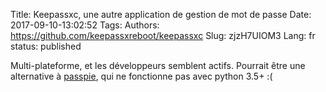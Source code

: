Title: Keepassxc, une autre application de gestion de mot de passe
Date: 2017-09-10-13:02:52
Tags: 
Authors: https://github.com/keepassxreboot/keepassxc
Slug: zjzH7UIOM3
Lang: fr
status: published

Multi-plateforme, et les développeurs semblent actifs. Pourrait être une alternative à [passpie](https://github.com/marcwebbie/passpie), qui ne fonctionne pas avec python 3.5+ :(
